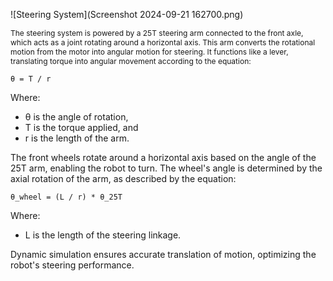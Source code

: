 ![Steering System](Screenshot 2024-09-21 162700.png)


<p style="font-size: 12px;">
The steering system is powered by a 25T steering arm connected to the front axle, which acts as a joint rotating around a horizontal axis. This arm converts the rotational motion from the motor into angular motion for steering. It functions like a lever, translating torque into angular movement according to the equation:

    θ = T / r

Where:
- θ is the angle of rotation,
- T is the torque applied, and
- r is the length of the arm.

The front wheels rotate around a horizontal axis based on the angle of the 25T arm, enabling the robot to turn. The wheel's angle is determined by the axial rotation of the arm, as described by the equation:

    θ_wheel = (L / r) * θ_25T

Where:
- L is the length of the steering linkage.

Dynamic simulation ensures accurate translation of motion, optimizing the robot's steering performance.
</p>

